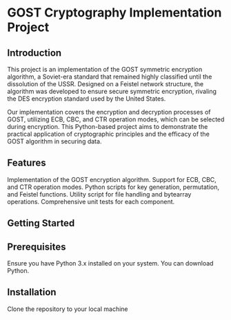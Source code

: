 # GOST Cryptography Implementation Project

## Introduction

This project is an implementation of the GOST symmetric encryption algorithm, a Soviet-era standard that remained highly classified until the dissolution of the USSR. Designed on a Feistel network structure, the algorithm was developed to ensure secure symmetric encryption, rivaling the DES encryption standard used by the United States.

Our implementation covers the encryption and decryption processes of GOST, utilizing ECB, CBC, and CTR operation modes, which can be selected during encryption. This Python-based project aims to demonstrate the practical application of cryptographic principles and the efficacy of the GOST algorithm in securing data.

## Features

Implementation of the GOST encryption algorithm.
Support for ECB, CBC, and CTR operation modes.
Python scripts for key generation, permutation, and Feistel functions.
Utility script for file handling and bytearray operations.
Comprehensive unit tests for each component.

## Getting Started

## Prerequisites

Ensure you have Python 3.x installed on your system. You can download Python.

## Installation

Clone the repository to your local machine
